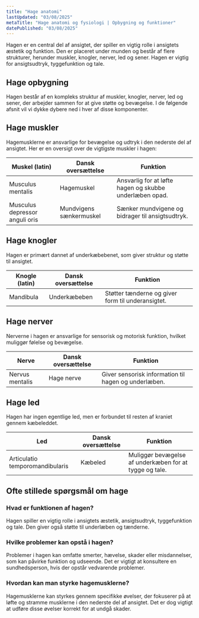 ```yaml
---
title: "Hage anatomi"
lastUpdated: "03/08/2025"
metaTitle: "Hage anatomi og fysiologi | Opbygning og funktioner"
datePublished: "03/08/2025"
---
```


Hagen er en central del af ansigtet, der spiller en vigtig rolle i ansigtets æstetik og funktion. Den er placeret under munden og består af flere strukturer, herunder muskler, knogler, nerver, led og sener. Hagen er vigtig for ansigtsudtryk, tyggefunktion og tale.

## Hage opbygning

Hagen består af en kompleks struktur af muskler, knogler, nerver, led og sener, der arbejder sammen for at give støtte og bevægelse. I de følgende afsnit vil vi dykke dybere ned i hver af disse komponenter.

## Hage muskler

Hagemusklerne er ansvarlige for bevægelse og udtryk i den nederste del af ansigtet. Her er en oversigt over de vigtigste muskler i hagen:

| Muskel (latin) | Dansk oversættelse | Funktion |
|---------------|---------------------|----------|
| Musculus mentalis | Hagemuskel | Ansvarlig for at løfte hagen og skubbe underlæben opad. |
| Musculus depressor anguli oris | Mundvigens sænkermuskel | Sænker mundvigene og bidrager til ansigtsudtryk. |

## Hage knogler

Hagen er primært dannet af underkæbebenet, som giver struktur og støtte til ansigtet.

| Knogle (latin) | Dansk oversættelse | Funktion |
|----------------|---------------------|----------|
| Mandibula | Underkæbeben | Støtter tænderne og giver form til underansigtet. |

## Hage nerver

Nerverne i hagen er ansvarlige for sensorisk og motorisk funktion, hvilket muliggør følelse og bevægelse.

| Nerve | Dansk oversættelse | Funktion |
|-------|---------------------|----------|
| Nervus mentalis | Hage nerve | Giver sensorisk information til hagen og underlæben. |

## Hage led

Hagen har ingen egentlige led, men er forbundet til resten af kraniet gennem kæbeleddet.

| Led | Dansk oversættelse | Funktion |
|-----|---------------------|----------|
| Articulatio temporomandibularis | Kæbeled | Muliggør bevægelse af underkæben for at tygge og tale. |

## Ofte stillede spørgsmål om hage

### Hvad er funktionen af hagen?

Hagen spiller en vigtig rolle i ansigtets æstetik, ansigtsudtryk, tyggefunktion og tale. Den giver også støtte til underlæben og tænderne.

### Hvilke problemer kan opstå i hagen?

Problemer i hagen kan omfatte smerter, hævelse, skader eller misdannelser, som kan påvirke funktion og udseende. Det er vigtigt at konsultere en sundhedsperson, hvis der opstår vedvarende problemer.

### Hvordan kan man styrke hagemusklerne?

Hagemusklerne kan styrkes gennem specifikke øvelser, der fokuserer på at løfte og stramme musklerne i den nederste del af ansigtet. Det er dog vigtigt at udføre disse øvelser korrekt for at undgå skader.